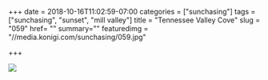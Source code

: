 +++
date = 2018-10-16T11:02:59-07:00
categories = ["sunchasing"]
tags = ["sunchasing", "sunset", "mill valley"]
title = "Tennessee Valley Cove"
slug = "059"
href= ""
summary=""
featuredimg = "//media.konigi.com/sunchasing/059.jpg"

+++

<img src="//media.konigi.com/sunchasing/059.jpg" />
